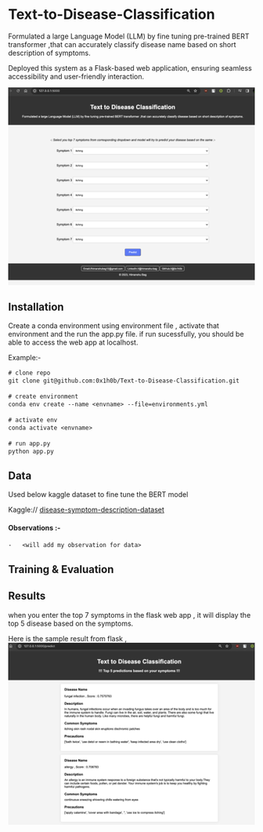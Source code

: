 # Text-to-Disease-Classification

Formulated a large Language Model (LLM) by fine tuning pre-trained BERT transformer ,that can accurately classify disease name based on short description of symptoms.

Deployed this system as a Flask-based web application, ensuring seamless accessibility and user-friendly interaction.

![index](templates/static/flask_index.png "index html")

## Installation

Create a conda environment using environment file , activate that environment and the run the app.py file.
if run sucessfully, you should be able to access the web app at localhost.

Example:-   
```
# clone repo
git clone git@github.com:0x1h0b/Text-to-Disease-Classification.git

# create environment
conda env create --name <envname> --file=environments.yml

# activate env
conda activate <envname>

# run app.py
python app.py

```

## Data

Used below kaggle dataset to fine tune the BERT model

Kaggle:// [disease-symptom-description-dataset](https://www.kaggle.com/datasets/itachi9604/disease-symptom-description-dataset)

#### Observations :-
    -   <will add my observation for data>

## Training & Evaluation


## Results

when you enter the top 7 symptoms in the flask web app , it will display the top 5 disease based on the symptoms.

Here is the sample result from flask , 
![result](templates/static/flask_result.png "result html")